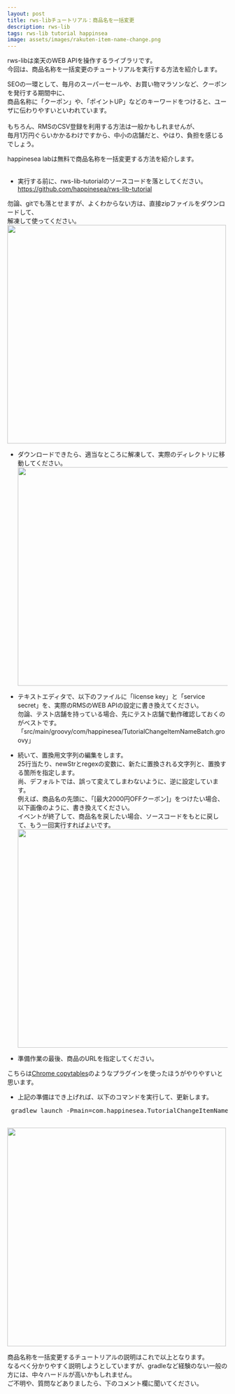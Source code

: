 ```yaml
---
layout: post
title: rws-libチュートリアル：商品名を一括変更
description: rws-lib
tags: rws-lib tutorial happinsea
image: assets/images/rakuten-item-name-change.png
---
```

rws-libは楽天のWEB APIを操作するライブラリです。<br>
今回は、商品名称を一括変更のチュートリアルを実行する方法を紹介します。<br>

SEOの一環として、毎月のスーパーセールや、お買い物マラソンなど、クーポンを発行する期間中に、<br>
商品名称に「クーポン」や、「ポイントUP」などのキーワードをつけると、ユーザに伝わりやすいといわれています。<br>
<br>
もちろん、RMSのCSV登録を利用する方法は一般かもしれませんが、<br>
毎月1万円ぐらいかかるわけですから、中小の店舗だと、やはり、負担を感じるでしょう。<br>

happinesea labは無料で商品名称を一括変更する方法を紹介します。<br>
<br>

+ 実行する前に、rws-lib-tutorialのソースコードを落としてください。
https://github.com/happinesea/rws-lib-tutorial

勿論、gitでも落とせますが、よくわからない方は、直接zipファイルをダウンロードして、<br>
解凍して使ってください。
<br><img src="http://lab.happinesea.com/assets/images/rakuten-item-name-change/1.png" width="500px">

+ ダウンロードできたら、適当なところに解凍して、実際のディレクトリに移動してください。
<br><img src="http://lab.happinesea.com/assets/images/rakuten-item-name-change/2.png" width="500px">

+ テキストエディタで、以下のファイルに「license key」と「service secret」を、実際のRMSのWEB APIの設定に書き換えてください。<br>
勿論、テスト店舗を持っている場合、先にテスト店舗で動作確認しておくのがベストです。<br>
「src/main/groovy/com/happinesea/TutorialChangeItemNameBatch.groovy」<br>

+ 続いて、置換用文字列の編集をします。<br>
25行当たり、newStrとregexの変数に、新たに置換される文字列と、置換する箇所を指定します。<br>
尚、デフォルトでは、誤って変えてしまわないように、逆に設定しています。<br>
例えば、商品名の先頭に、「[最大2000円OFFクーポン]」をつけたい場合、以下画像のように、書き換えてください。<br>
イベントが終了して、商品名を戻したい場合、ソースコードをもとに戻して、もう一回実行すればよいです。
<br><img src="http://lab.happinesea.com/assets/images/rakuten-item-name-change/3.png" width="500px">

+ 準備作業の最後、商品のURLを指定してください。

こちらは<a href="https://chrome.google.com/webstore/detail/copytables/ekdpkppgmlalfkphpibadldikjimijon" target="_blank">Chrome copytables</a>のようなプラグインを使ったほうがやりやすいと思います。<br>

+ 上記の準備はでき上げれば、以下のコマンドを実行して、更新します。
<pre>
 gradlew launch -Pmain=com.happinesea.TutorialChangeItemNameBatch
</pre>
<br><img src="http://lab.happinesea.com/assets/images/rakuten-item-name-change/4.png" width="500px">


商品名称を一括変更するチュートリアルの説明はこれで以上となります。<br>
なるべく分かりやすく説明しようとしていますが、gradleなど経験のない一般の方には、中々ハードルが高いかもしれません。<br>
ご不明や、質問などありましたら、下のコメント欄に聞いてください。<br>

